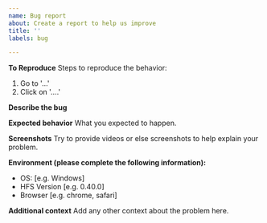 ```yaml
---
name: Bug report
about: Create a report to help us improve
title: ''
labels: bug

---
```


**To Reproduce**
Steps to reproduce the behavior:
1. Go to '...'
2. Click on '....'

**Describe the bug**

**Expected behavior**
What you expected to happen.

**Screenshots**
Try to provide videos or else screenshots to help explain your problem.

**Environment (please complete the following information):**
 - OS: [e.g. Windows]
 - HFS Version [e.g. 0.40.0]
 - Browser [e.g. chrome, safari]

**Additional context**
Add any other context about the problem here.
